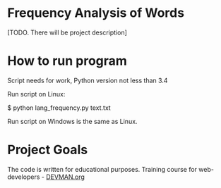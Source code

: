 # Frequency Analysis of Words

[TODO. There will be project description]

# How to run program
Script needs for work, Python version not less than 3.4

Run script on Linux:

$ python lang_frequency.py text.txt

Run script on Windows is the same as Linux.
# Project Goals
The code is written for educational purposes. Training course for web-developers - [DEVMAN.org](https://devman.org)
